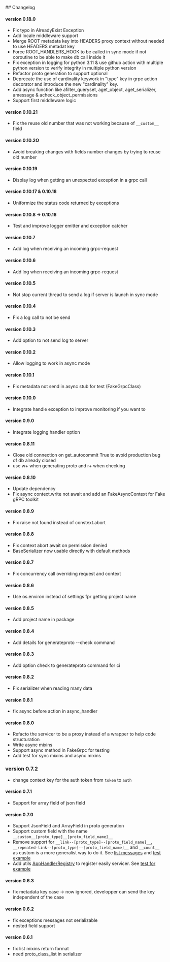 ## Changelog

#### version 0.18.0

- Fix typo in AlreadyExist Exception
- Add locale middleware support
- Merge ROOT metadata key into HEADERS proxy context without needed to use HEADERS metadat key
- Force ROOT_HANDLERS_HOOK to be called in sync mode if not coroutine to be able to make db call inside it
- Fix exception in logging for python 3.11 & use github action with multiple python version to verify integrity in multiple python version
- Refactor proto generation to support optional
- Deprecate the use of cardinality keywork in "type" key in grpc action decorator and introduce the new "cardinality" key.
- Add async function like afilter_queryset, aget_object, aget_serializer, amessage & acheck_object_permissions
- Support first middleware logic

#### version 0.10.21

- Fix the reuse old number that was not working because of `__custom__` field

#### version 0.10.2O

- Avoid breaking changes with fields number changes by trying to reuse old number

#### version 0.10.19

- Display log when getting an unexpected exception in a grpc call


#### version 0.10.17 & 0.10.18

- Uniformize the status code returned by exceptions


#### version 0.10.8 -> 0.10.16

- Test and improve logger emitter and exception catcher


#### version 0.10.7

- Add log when receiving an incoming grpc-request

#### version 0.10.6

- Add log when receiving an incoming grpc-request

#### version 0.10.5

- Not stop current thread to send a log if server is launch in sync mode

#### version 0.10.4

- Fix a log call to not be send

#### version 0.10.3

- Add option to not send log to server

#### version 0.10.2

- Allow logging to work in async mode

#### version 0.10.1

- Fix metadata not send in async stub for test (FakeGrpcClass)

#### version 0.10.0

- Integrate handle exception to improve monitoring if you want to

#### version 0.9.0

- Integrate logging handler option

#### version 0.8.11

- Close old connection on get_autocommit True to avoid production bug of db already closed
- use w+ when generating proto and r+ when checking

#### version 0.8.10

- Update dependency
- Fix async context.write not await and add an FakeAsyncContext for Fake gRPC toolkit

#### version 0.8.9

- Fix raise not found instead of constext.abort

#### version 0.8.8

- Fix context abort await on permission denied
- BaseSerializer now usable directly with default methods

#### version 0.8.7

- Fix concurrency call overriding request and context

#### version 0.8.6

- Use os.environ instead of settings fpr getting project name

#### version 0.8.5

- Add project name in package

#### version 0.8.4

- Add details for generateproto --check command

#### version 0.8.3

- Add option check to generateproto command for ci

#### version 0.8.2

- Fix serializer when reading many data

#### version 0.8.1

- fix async before action in async_handler

#### version 0.8.0

- Refacto the servicer to be a proxy instead of a wrapper to help code structuration
- Write async mixins
- Support async method in FakeGrpc for testing
- Add test for sync mixins and async mixins

### version 0.7.2

- change context key for the auth token from `token` to `auth`
#### version 0.7.1

- Support for array field of json field
#### version 0.7.0

- Support JsonField and ArrayField in proto generation
- Support custom field with the name `__custom__[proto_type]__[proto_field_name]__`
- Remove support for `__link--[proto_type]--[proto_field_name]__`, `__repeated-link--[proto_type]--[proto_field_name]__` and `__count__` as custom is a more generalist way to do it. See [list messages](https://github.com/socotecio/django-socio-grpc/blob/master/django_socio_grpc/mixins.py#L81) and [test example](https://github.com/socotecio/django-socio-grpc/blob/master/django_socio_grpc/tests/fakeapp/models.py#L76)
- Add utils [AppHandlerRegistry](https://github.com/socotecio/django-socio-grpc/blob/master/django_socio_grpc/utils/servicer_register.py#L4) to register easily servicer. See [test for example](https://github.com/socotecio/django-socio-grpc/blob/master/django_socio_grpc/tests/test_app_handler_registry.py#L32)

#### version 0.6.3

- fix metadata key case -> now ignored, developper can send the key independent of the case

#### version 0.6.2

- fix exceptions messages not serializable
- nested field support

#### version 0.6.1

- fix list mixins return format
- need proto_class_list in serializer

